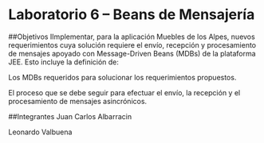 Laboratorio 6 – Beans de Mensajería
=====================

##Objetivos
IImplementar, para la aplicación Muebles de los Alpes, nuevos requerimientos cuya solución requiere el envío, recepción y procesamiento de mensajes apoyado con Message-Driven Beans (MDBs) de la plataforma JEE. Esto incluye la definición de:

Los MDBs requeridos para solucionar los requerimientos propuestos.

El proceso que se debe seguir para efectuar el envío, la recepción y el procesamiento de mensajes asincrónicos.

##Integrantes
Juan Carlos Albarracin

Leonardo Valbuena
